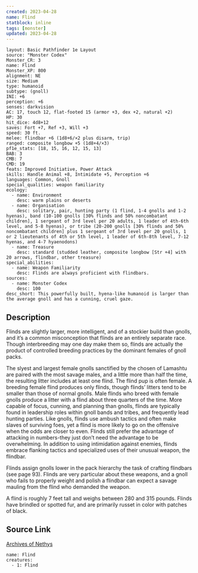 ```yaml
---
created: 2023-04-28
name: Flind
statblock: inline
tags: [monster]
updated: 2023-04-28
---
```

```statblock
layout: Basic Pathfinder 1e Layout
source: "Monster Codex"
Monster_CR: 3
name: Flind
Monster_XP: 800
alignment: NE
size: Medium
type: humanoid
subtype: (gnoll)
INI: +6
perception: +6
senses: darkvision
AC: 17, touch 12, flat-footed 15 (armor +3, dex +2, natural +2)
HP: 30
hit_dice: 4d8+12
saves: Fort +7, Ref +3, Will +3
speed: 30 ft.
melee: flindbar +6 (1d8+6/×2 plus disarm, trip)
ranged: composite longbow +5 (1d8+4/×3)
pf1e_stats: [18, 15, 16, 12, 15, 13]
BAB: 3
CMB: 7
CMD: 19
feats: Improved Initiative, Power Attack
skills: Handle Animal +8, Intimidate +5, Perception +6
languages: Common, Gnoll
special_qualities: weapon familiarity
ecology:
  - name: Environment
    desc: warm plains or deserts
  - name: Organisation
    desc: solitary, pair, hunting party (1 flind, 1-4 gnolls and 1-2 hyenas), band (10-100 gnolls [30% flinds and 50% noncombatant children], 1 sergeant of 3rd level per 20 adults, 1 leader of 4th-6th level, and 5-8 hyenas), or tribe (20-200 gnolls [30% flinds and 50% noncombatant children] plus 1 sergeant of 3rd level per 20 gnolls, 1 or 2 lieutenants of 4th or 5th level, 1 leader of 6th-8th level, 7-12 hyenas, and 4-7 hyaenodons)
  - name: Treasure
    desc: standard (studded leather, composite longbow [Str +4] with 20 arrows, flindbar, other treasure)
special_abilities:
  - name: Weapon Familiarity
    desc: Flinds are always proficient with flindbars.
sources:
  - name: Monster Codex
    desc: 100
desc_short: This powerfully built, hyena-like humanoid is larger than the average gnoll and has a cunning, cruel gaze.
```
## Description
Flinds are slightly larger, more intelligent, and of a stockier build than gnolls, and it’s a common misconception that flinds are an entirely separate race. Though interbreeding may one day make them so, flinds are actually the product of controlled breeding practices by the dominant females of gnoll packs.

 The slyest and largest female gnolls sanctified by the chosen of Lamashtu are paired with the most savage males, and a little more than half the time, the resulting litter includes at least one flind. The flind pup is often female. A breeding female flind produces only flinds, though flinds’ litters tend to be smaller than those of normal gnolls. Male flinds who breed with female gnolls produce a litter with a flind about three quarters of the time. More capable of focus, cunning, and planning than gnolls, flinds are typically found in leadership roles within gnoll bands and tribes, and frequently lead hunting parties. Like gnolls, flinds use ambush tactics and often make slaves of surviving foes, yet a flind is more likely to go on the offensive when the odds are closer to even. Flinds still prefer the advantage of attacking in numbers-they just don’t need the advantage to be overwhelming. In addition to using intimidation against enemies, flinds embrace flanking tactics and specialized uses of their unusual weapon, the flindbar.

 Flinds assign gnolls lower in the pack hierarchy the task of crafting flindbars (see page 93). Flinds are very particular about these weapons, and a gnoll who fails to properly weight and polish a flindbar can expect a savage mauling from the flind who demanded the weapon.

 A flind is roughly 7 feet tall and weighs between 280 and 315 pounds. Flinds have brindled or spotted fur, and are primarily russet in color with patches of black.
## Source Link
[Archives of Nethys](https://aonprd.com/MonsterDisplay.aspx?ItemName=Flind)
```encounter-table
name: Flind
creatures:
  - 1: Flind
```
